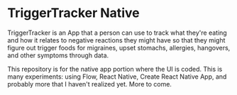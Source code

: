 # TriggerTracker Native

TriggerTracker is an App that a person can use to track what they're eating and how it relates to negative reactions they might have so that they might figure out trigger foods for migraines, upset stomachs, allergies, hangovers, and other symptoms through data.

This repository is for the native app portion where the UI is coded. This is many experiments: using Flow, React Native, Create React Native App, and probably more that I haven't realized yet.  More to come.
